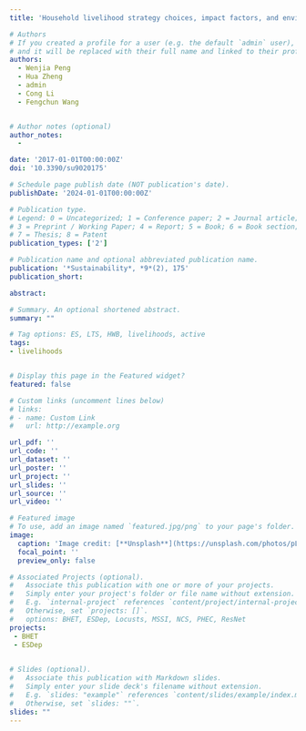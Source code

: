 ```yaml
---
title: 'Household livelihood strategy choices, impact factors, and environmental consequences in Miyun reservoir watershed, China'

# Authors
# If you created a profile for a user (e.g. the default `admin` user), write the username (folder name) here
# and it will be replaced with their full name and linked to their profile.
authors:
  - Wenjia Peng
  - Hua Zheng
  - admin
  - Cong Li
  - Fengchun Wang


# Author notes (optional)
author_notes:
  -

date: '2017-01-01T00:00:00Z'
doi: '10.3390/su9020175'

# Schedule page publish date (NOT publication's date).
publishDate: '2024-01-01T00:00:00Z'

# Publication type.
# Legend: 0 = Uncategorized; 1 = Conference paper; 2 = Journal article;
# 3 = Preprint / Working Paper; 4 = Report; 5 = Book; 6 = Book section;
# 7 = Thesis; 8 = Patent
publication_types: ['2']

# Publication name and optional abbreviated publication name.
publication: '*Sustainability*, *9*(2), 175'
publication_short: 

abstract: 

# Summary. An optional shortened abstract.
summary: ""

# Tag options: ES, LTS, HWB, livelihoods, active
tags: 
- livelihoods


# Display this page in the Featured widget?
featured: false

# Custom links (uncomment lines below)
# links:
# - name: Custom Link
#   url: http://example.org

url_pdf: ''
url_code: ''
url_dataset: ''
url_poster: ''
url_project: ''
url_slides: ''
url_source: ''
url_video: ''

# Featured image
# To use, add an image named `featured.jpg/png` to your page's folder.
image:
  caption: 'Image credit: [**Unsplash**](https://unsplash.com/photos/pLCdAaMFLTE)'
  focal_point: ''
  preview_only: false

# Associated Projects (optional).
#   Associate this publication with one or more of your projects.
#   Simply enter your project's folder or file name without extension.
#   E.g. `internal-project` references `content/project/internal-project/index.md`.
#   Otherwise, set `projects: []`.
#   options: BHET, ESDep, Locusts, MSSI, NCS, PHEC, ResNet
projects:
 - BHET
 - ESDep
 

# Slides (optional).
#   Associate this publication with Markdown slides.
#   Simply enter your slide deck's filename without extension.
#   E.g. `slides: "example"` references `content/slides/example/index.md`.
#   Otherwise, set `slides: ""`.
slides: ""
---
```


